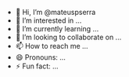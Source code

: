 - 👋 Hi, I’m @mateuspserra
- 👀 I’m interested in ...
- 🌱 I’m currently learning ...
- 💞️ I’m looking to collaborate on ...
- 📫 How to reach me ...
- 😄 Pronouns: ...
- ⚡ Fun fact: ...

<!---
mateuspserra/mateuspserra is a ✨ special ✨ repository because its `README.md` (this file) appears on your GitHub profile.
You can click the Preview link to take a look at your changes.
--->
